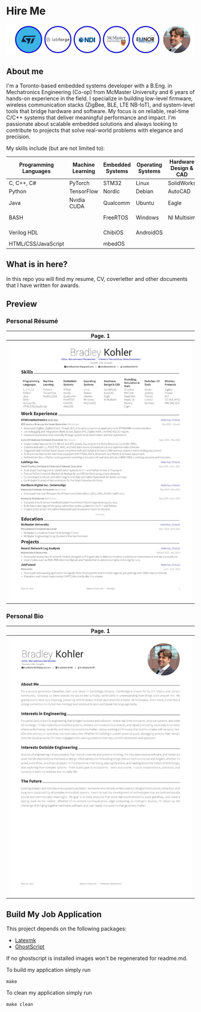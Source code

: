 # Hire Me

<img src="images/banner.png" /><br />

## About me

I'm a Toronto-based embedded systems developer with a B.Eng. in Mechatronics Engineering (Co-op) from McMaster University and 6 years of hands-on experience in the field.
I specialize in building low-level firmware, wireless communication stacks (ZigBee, BLE, LTE NB-IoT), and system-level tools that bridge hardware and software.
My focus is on reliable, real-time C/C++ systems that deliver meaningful performance and impact.
I'm passionate about scalable embedded solutions and always looking to contribute to projects that solve real-world problems with elegance and precision.

My skills include (but are not limited to): <br />

**Programming Languages** | **Machine Learning** | **Embedded Systems** | **Operating Systems** | **Hardware Design & CAD** | **Modelling, Simulation & Math** | **DevOps / CI Tools**    | **Wireless Protocols**
--------------------------|----------------------|----------------------|-----------------------|---------------------------|----------------------------------|--------------------------|----------------------------
C, C++, C#                | PyTorch              | STM32                | Linux                 | SolidWorks                | Simulink                         | Docker                   | ZigBee
Python                    | TensorFlow           | Nordic               | Debian                | AutoCAD                   | MATLAB                           | Jenkins                  | Thread
Java                      | Nvidia CUDA          | Qualcomm             | Ubuntu                | Eagle                     | MapleSim                         | TravisCI                 | BLE
BASH                      |                      | FreeRTOS             | Windows               | NI Multisim               | Maple 18                         | CircleCI                 | LTE (NB, MTC)
Verilog HDL               |                      | ChibiOS              | AndroidOS             |                           | NumPy                            | Bamboo                   | MAC 802.15.4
HTML/CSS/JavaScript       |                      | mbedOS               |                       |                           | Eigen                            |                          |

## What is in here?

In this repo you will find my resume, CV, coverletter and other documents that I have written for awards.

## Preview

### Personal Résumé

| Page. 1 |
|:---:|
| [![Résumé](images/personal_resume-001.jpg)](build/personal_resume.pdf)  |

### Personal Bio

| Page. 1 |
|:---:|
| [![Biography](images/personal_bio-001.jpg)](build/personal_bio.pdf) |

## Build My Job Application

This project depends on the following packages:

 - [Latexmk](https://mg.readthedocs.io/latexmk.html)
 - [GhostScript](https://www.ghostscript.com)

If no ghostscript is installed images won't be regenerated for readme.md.

To build my application simply run
```
make
```

To clean my application simply run
```
make clean
```
